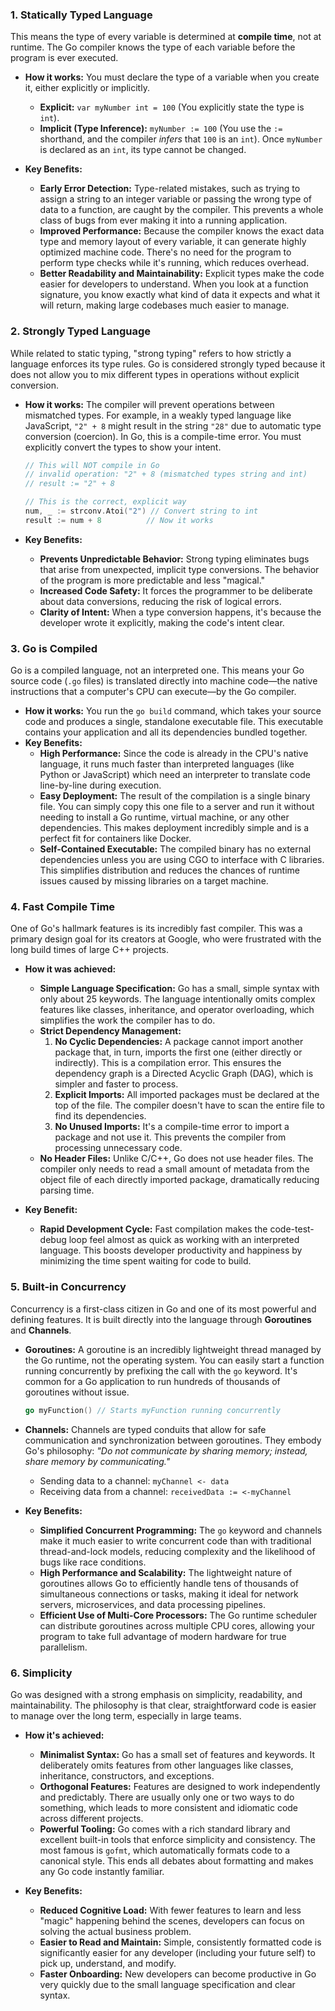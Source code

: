 ### 1. Statically Typed Language

This means the type of every variable is determined at **compile time**, not at runtime. The Go compiler knows the type of each variable before the program is ever executed.

*   **How it works:** You must declare the type of a variable when you create it, either explicitly or implicitly.
    *   **Explicit:** `var myNumber int = 100` (You explicitly state the type is `int`).
    *   **Implicit (Type Inference):** `myNumber := 100` (You use the `:=` shorthand, and the compiler *infers* that `100` is an `int`).
    Once `myNumber` is declared as an `int`, its type cannot be changed.

*   **Key Benefits:**
    *   **Early Error Detection:** Type-related mistakes, such as trying to assign a string to an integer variable or passing the wrong type of data to a function, are caught by the compiler. This prevents a whole class of bugs from ever making it into a running application.
    *   **Improved Performance:** Because the compiler knows the exact data type and memory layout of every variable, it can generate highly optimized machine code. There's no need for the program to perform type checks while it's running, which reduces overhead.
    *   **Better Readability and Maintainability:** Explicit types make the code easier for developers to understand. When you look at a function signature, you know exactly what kind of data it expects and what it will return, making large codebases much easier to manage.

### 2. Strongly Typed Language

While related to static typing, "strong typing" refers to how strictly a language enforces its type rules. Go is considered strongly typed because it does not allow you to mix different types in operations without explicit conversion.

*   **How it works:** The compiler will prevent operations between mismatched types. For example, in a weakly typed language like JavaScript, `"2" + 8` might result in the string `"28"` due to automatic type conversion (coercion). In Go, this is a compile-time error. You must explicitly convert the types to show your intent.

    ```go
    // This will NOT compile in Go
    // invalid operation: "2" + 8 (mismatched types string and int)
    // result := "2" + 8 

    // This is the correct, explicit way
    num, _ := strconv.Atoi("2") // Convert string to int
    result := num + 8          // Now it works
    ```

*   **Key Benefits:**
    *   **Prevents Unpredictable Behavior:** Strong typing eliminates bugs that arise from unexpected, implicit type conversions. The behavior of the program is more predictable and less "magical."
    *   **Increased Code Safety:** It forces the programmer to be deliberate about data conversions, reducing the risk of logical errors.
    *   **Clarity of Intent:** When a type conversion happens, it's because the developer wrote it explicitly, making the code's intent clear.

### 3. Go is Compiled

Go is a compiled language, not an interpreted one. This means your Go source code (`.go` files) is translated directly into machine code—the native instructions that a computer's CPU can execute—by the Go compiler.

*   **How it works:** You run the `go build` command, which takes your source code and produces a single, standalone executable file. This executable contains your application and all its dependencies bundled together.
*   **Key Benefits:**
    *   **High Performance:** Since the code is already in the CPU's native language, it runs much faster than interpreted languages (like Python or JavaScript) which need an interpreter to translate code line-by-line during execution.
    *   **Easy Deployment:** The result of the compilation is a single binary file. You can simply copy this one file to a server and run it without needing to install a Go runtime, virtual machine, or any other dependencies. This makes deployment incredibly simple and is a perfect fit for containers like Docker.
    *   **Self-Contained Executable:** The compiled binary has no external dependencies unless you are using CGO to interface with C libraries. This simplifies distribution and reduces the chances of runtime issues caused by missing libraries on a target machine.

### 4. Fast Compile Time

One of Go's hallmark features is its incredibly fast compiler. This was a primary design goal for its creators at Google, who were frustrated with the long build times of large C++ projects.

*   **How it was achieved:**
    *   **Simple Language Specification:** Go has a small, simple syntax with only about 25 keywords. The language intentionally omits complex features like classes, inheritance, and operator overloading, which simplifies the work the compiler has to do.
    *   **Strict Dependency Management:**
        1.  **No Cyclic Dependencies:** A package cannot import another package that, in turn, imports the first one (either directly or indirectly). This is a compilation error. This ensures the dependency graph is a Directed Acyclic Graph (DAG), which is simpler and faster to process.
        2.  **Explicit Imports:** All imported packages must be declared at the top of the file. The compiler doesn't have to scan the entire file to find its dependencies.
        3.  **No Unused Imports:** It's a compile-time error to import a package and not use it. This prevents the compiler from processing unnecessary code.
    *   **No Header Files:** Unlike C/C++, Go does not use header files. The compiler only needs to read a small amount of metadata from the object file of each directly imported package, dramatically reducing parsing time.

*   **Key Benefit:**
    *   **Rapid Development Cycle:** Fast compilation makes the code-test-debug loop feel almost as quick as working with an interpreted language. This boosts developer productivity and happiness by minimizing the time spent waiting for code to build.

### 5. Built-in Concurrency

Concurrency is a first-class citizen in Go and one of its most powerful and defining features. It is built directly into the language through **Goroutines** and **Channels**.

*   **Goroutines:** A goroutine is an incredibly lightweight thread managed by the Go runtime, not the operating system. You can easily start a function running concurrently by prefixing the call with the `go` keyword. It's common for a Go application to run hundreds of thousands of goroutines without issue.
    ```go
    go myFunction() // Starts myFunction running concurrently
    ```
*   **Channels:** Channels are typed conduits that allow for safe communication and synchronization between goroutines. They embody Go's philosophy: *"Do not communicate by sharing memory; instead, share memory by communicating."*
    *   Sending data to a channel: `myChannel <- data`
    *   Receiving data from a channel: `receivedData := <-myChannel`

*   **Key Benefits:**
    *   **Simplified Concurrent Programming:** The `go` keyword and channels make it much easier to write concurrent code than with traditional thread-and-lock models, reducing complexity and the likelihood of bugs like race conditions.
    *   **High Performance and Scalability:** The lightweight nature of goroutines allows Go to efficiently handle tens of thousands of simultaneous connections or tasks, making it ideal for network servers, microservices, and data processing pipelines.
    *   **Efficient Use of Multi-Core Processors:** The Go runtime scheduler can distribute goroutines across multiple CPU cores, allowing your program to take full advantage of modern hardware for true parallelism.

### 6. Simplicity

Go was designed with a strong emphasis on simplicity, readability, and maintainability. The philosophy is that clear, straightforward code is easier to manage over the long term, especially in large teams.

*   **How it's achieved:**
    *   **Minimalist Syntax:** Go has a small set of features and keywords. It deliberately omits features from other languages like classes, inheritance, constructors, and exceptions.
    *   **Orthogonal Features:** Features are designed to work independently and predictably. There are usually only one or two ways to do something, which leads to more consistent and idiomatic code across different projects.
    *   **Powerful Tooling:** Go comes with a rich standard library and excellent built-in tools that enforce simplicity and consistency. The most famous is `gofmt`, which automatically formats code to a canonical style. This ends all debates about formatting and makes any Go code instantly familiar.

*   **Key Benefits:**
    *   **Reduced Cognitive Load:** With fewer features to learn and less "magic" happening behind the scenes, developers can focus on solving the actual business problem.
    *   **Easier to Read and Maintain:** Simple, consistently formatted code is significantly easier for any developer (including your future self) to pick up, understand, and modify.
    *   **Faster Onboarding:** New developers can become productive in Go very quickly due to the small language specification and clear syntax.